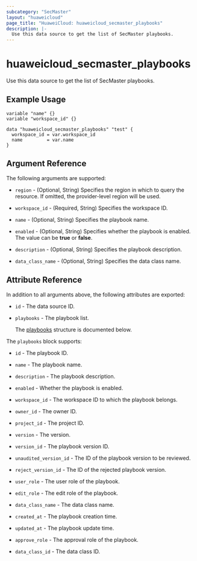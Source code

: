 ```yaml
---
subcategory: "SecMaster"
layout: "huaweicloud"
page_title: "HuaweiCloud: huaweicloud_secmaster_playbooks"
description: |-
  Use this data source to get the list of SecMaster playbooks.
---
```


# huaweicloud_secmaster_playbooks

Use this data source to get the list of SecMaster playbooks.

## Example Usage

```hcl
variable "name" {}
variable "workspace_id" {}

data "huaweicloud_secmaster_playbooks" "test" {
  workspace_id = var.workspace_id
  name         = var.name
}
```

## Argument Reference

The following arguments are supported:

* `region` - (Optional, String) Specifies the region in which to query the resource.
  If omitted, the provider-level region will be used.

* `workspace_id` - (Required, String) Specifies the workspace ID.

* `name` - (Optional, String) Specifies the playbook name.

* `enabled` - (Optional, String) Specifies whether the playbook is enabled. The value can be **true** or **false**.

* `description` - (Optional, String) Specifies the playbook description.

* `data_class_name` - (Optional, String) Specifies the data class name.

## Attribute Reference

In addition to all arguments above, the following attributes are exported:

* `id` - The data source ID.

* `playbooks` - The playbook list.

  The [playbooks](#playbooks_struct) structure is documented below.

<a name="playbooks_struct"></a>
The `playbooks` block supports:

* `id` - The playbook ID.

* `name` - The playbook name.

* `description` - The playbook description.

* `enabled` - Whether the playbook is enabled.

* `workspace_id` - The workspace ID to which the playbook belongs.

* `owner_id` - The owner ID.

* `project_id` - The project ID.

* `version` - The version.

* `version_id` - The playbook version ID.

* `unaudited_version_id` - The ID of the playbook version to be reviewed.

* `reject_version_id` - The ID of the rejected playbook version.

* `user_role` - The user role of the playbook.

* `edit_role` - The edit role of the playbook.

* `data_class_name` - The data class name.

* `created_at` - The playbook creation time.

* `updated_at` - The playbook update time.

* `approve_role` - The approval role of the playbook.

* `data_class_id` - The data class ID.
